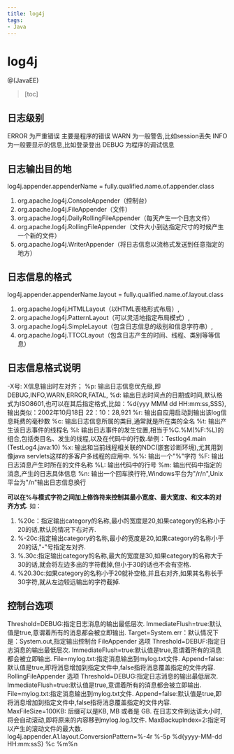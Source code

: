 ```yaml
---
title: log4j
tags:
- Java
---
```


# log4j

@(JavaEE)

> [toc]

## 日志级别

ERROR 为严重错误 主要是程序的错误
WARN 为一般警告,比如session丢失
INFO 为一般要显示的信息,比如登录登出
DEBUG 为程序的调试信息

## 日志输出目的地

log4j.appender.appenderName = fully.qualified.name.of.appender.class
1. org.apache.log4j.ConsoleAppender（控制台）
2. org.apache.log4j.FileAppender（文件）
3. org.apache.log4j.DailyRollingFileAppender（每天产生一个日志文件）
4. org.apache.log4j.RollingFileAppender（文件大小到达指定尺寸的时候产生一个新的文件）
5. org.apache.log4j.WriterAppender（将日志信息以流格式发送到任意指定的地方）

## 日志信息的格式

log4j.appender.appenderName.layout = fully.qualified.name.of.layout.class
1. org.apache.log4j.HTMLLayout（以HTML表格形式布局）,
2. org.apache.log4j.PatternLayout（可以灵活地指定布局模式）,
3. org.apache.log4j.SimpleLayout（包含日志信息的级别和信息字符串）,
4. org.apache.log4j.TTCCLayout（包含日志产生的时间、线程、类别等等信息）

## 日志信息格式说明

-X号: X信息输出时左对齐；
 %p: 输出日志信息优先级,即DEBUG,INFO,WARN,ERROR,FATAL,
 %d: 输出日志时间点的日期或时间,默认格式为ISO8601,也可以在其后指定格式,比如：%d{yyy MMM dd HH:mm:ss,SSS},输出类似：2002年10月18日 22：10：28,921
 %r: 输出自应用启动到输出该log信息耗费的毫秒数
 %c: 输出日志信息所属的类目,通常就是所在类的全名
 %t: 输出产生该日志事件的线程名
 %l: 输出日志事件的发生位置,相当于%C.%M(%F:%L)的组合,包括类目名、发生的线程,以及在代码中的行数.举例：Testlog4.main (TestLog4.java:10)
 %x: 输出和当前线程相关联的NDC(嵌套诊断环境),尤其用到像java servlets这样的多客户多线程的应用中.
 %%: 输出一个"%"字符
 %F: 输出日志消息产生时所在的文件名称
 %L: 输出代码中的行号
 %m: 输出代码中指定的消息,产生的日志具体信息
 %n: 输出一个回车换行符,Windows平台为"/r/n",Unix平台为"/n"输出日志信息换行

**可以在%与模式字符之间加上修饰符来控制其最小宽度、最大宽度、和文本的对齐方式.**
如：
 1)   %20c：指定输出category的名称,最小的宽度是20,如果category的名称小于20的话,默认的情况下右对齐.
 2)   %-20c:指定输出category的名称,最小的宽度是20,如果category的名称小于20的话,"-"号指定左对齐.
 3)   %.30c:指定输出category的名称,最大的宽度是30,如果category的名称大于30的话,就会将左边多出的字符截掉,但小于30的话也不会有空格.
 4)   %20.30c:如果category的名称小于20就补空格,并且右对齐,如果其名称长于30字符,就从左边较远输出的字符截掉.

## 控制台选项

Threshold=DEBUG:指定日志消息的输出最低层次.
ImmediateFlush=true:默认值是true,意谓着所有的消息都会被立即输出.
Target=System.err：默认情况下是：System.out,指定输出控制台
FileAppender 选项
Threshold=DEBUF:指定日志消息的输出最低层次.
ImmediateFlush=true:默认值是true,意谓着所有的消息都会被立即输出.
File=mylog.txt:指定消息输出到mylog.txt文件.
Append=false:默认值是true,即将消息增加到指定文件中,false指将消息覆盖指定的文件内容.
RollingFileAppender 选项
Threshold=DEBUG:指定日志消息的输出最低层次.
ImmediateFlush=true:默认值是true,意谓着所有的消息都会被立即输出.
File=mylog.txt:指定消息输出到mylog.txt文件.
Append=false:默认值是true,即将消息增加到指定文件中,false指将消息覆盖指定的文件内容.
MaxFileSize=100KB: 后缀可以是KB, MB 或者是 GB. 在日志文件到达该大小时,将会自动滚动,即将原来的内容移到mylog.log.1文件.
MaxBackupIndex=2:指定可以产生的滚动文件的最大数.
log4j.appender.A1.layout.ConversionPattern=%-4r %-5p %d{yyyy-MM-dd HH:mm:ssS} %c %m%n